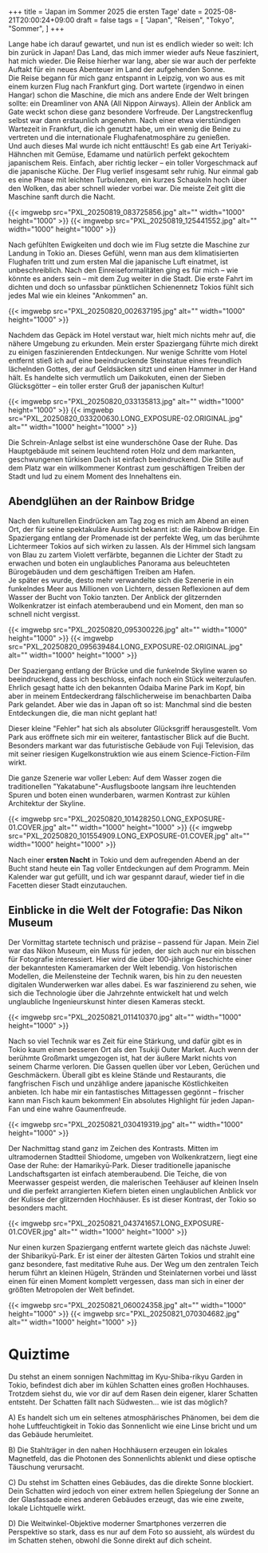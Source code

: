 +++
title = 'Japan im Sommer 2025 die ersten Tage'
date = 2025-08-21T20:00:24+09:00
draft = false
tags = [
    "Japan",
    "Reisen",
    "Tokyo",
    "Sommer",
]
+++

Lange habe ich darauf gewartet, und nun ist es endlich wieder so weit: Ich bin zurück in Japan! Das Land, das mich immer wieder aufs Neue fasziniert, hat mich wieder. Die Reise hierher war lang, aber sie war auch der perfekte Auftakt für ein neues Abenteuer im Land der aufgehenden Sonne.  
Die Reise begann für mich ganz entspannt in Leipzig, von wo aus es mit einem kurzen Flug nach Frankfurt ging. Dort wartete (irgendwo in einen Hangar) schon die Maschine, die mich ans andere Ende der Welt bringen sollte: ein Dreamliner von ANA (All Nippon Airways). Allein der Anblick am Gate weckt schon diese ganz besondere Vorfreude. Der Langstreckenflug selbst war dann erstaunlich angenehm. Nach einer etwa vierstündigen Wartezeit in Frankfurt, die ich genutzt habe, um ein wenig die Beine zu vertreten und die internationale Flughafenatmosphäre zu genießen.  
Und auch dieses Mal wurde ich nicht enttäuscht! Es gab eine Art Teriyaki-Hähnchen mit Gemüse, Edamame und natürlich perfekt gekochtem japanischem Reis. Einfach, aber richtig lecker – ein toller Vorgeschmack auf die japanische Küche. Der Flug verlief insgesamt sehr ruhig. Nur einmal gab es eine Phase mit leichten Turbulenzen, ein kurzes Schaukeln hoch über den Wolken, das aber schnell wieder vorbei war. Die meiste Zeit glitt die Maschine sanft durch die Nacht.

{{< imgwebp src="PXL_20250819_083725856.jpg" alt="" width="1000" height="1000" >}}
{{< imgwebp src="PXL_20250819_125441552.jpg" alt="" width="1000" height="1000" >}}

Nach gefühlten Ewigkeiten und doch wie im Flug setzte die Maschine zur Landung in Tokio an. Dieses Gefühl, wenn man aus dem klimatisierten Flughafen tritt und zum ersten Mal die japanische Luft einatmet, ist unbeschreiblich. Nach den Einreiseformalitäten ging es für mich – wie könnte es anders sein – mit dem Zug weiter in die Stadt. Die erste Fahrt im dichten und doch so unfassbar pünktlichen Schienennetz Tokios fühlt sich jedes Mal wie ein kleines "Ankommen" an.

{{< imgwebp src="PXL_20250820_002637195.jpg" alt="" width="1000" height="1000" >}}

Nachdem das Gepäck im Hotel verstaut war, hielt mich nichts mehr auf, die nähere Umgebung zu erkunden. Mein erster Spaziergang führte mich direkt zu einigen faszinierenden Entdeckungen. Nur wenige Schritte vom Hotel entfernt stieß ich auf eine beeindruckende Steinstatue eines freundlich lächelnden Gottes, der auf Geldsäcken sitzt und einen Hammer in der Hand hält. Es handelte sich vermutlich um Daikokuten, einen der Sieben Glücksgötter – ein toller erster Gruß der japanischen Kultur!

{{< imgwebp src="PXL_20250820_033135813.jpg" alt="" width="1000" height="1000" >}}
{{< imgwebp src="PXL_20250820_033200630.LONG_EXPOSURE-02.ORIGINAL.jpg" alt="" width="1000" height="1000" >}}

Die Schrein-Anlage selbst ist eine wunderschöne Oase der Ruhe. Das Hauptgebäude mit seinem leuchtend roten Holz und dem markanten, geschwungenen türkisen Dach ist einfach beeindruckend. Die Stille auf dem Platz war ein willkommener Kontrast zum geschäftigen Treiben der Stadt und lud zu einem Moment des Innehaltens ein.

## Abendglühen an der Rainbow Bridge

Nach den kulturellen Eindrücken am Tag zog es mich am Abend an einen Ort, der für seine spektakuläre Aussicht bekannt ist: die Rainbow Bridge. Ein Spaziergang entlang der Promenade ist der perfekte Weg, um das berühmte Lichtermeer Tokios auf sich wirken zu lassen. Als der Himmel sich langsam von Blau zu zartem Violett verfärbte, begannen die Lichter der Stadt zu erwachen und boten ein unglaubliches Panorama aus beleuchteten Bürogebäuden und dem geschäftigen Treiben am Hafen.  
Je später es wurde, desto mehr verwandelte sich die Szenerie in ein funkelndes Meer aus Millionen von Lichtern, dessen Reflexionen auf dem Wasser der Bucht von Tokio tanzten. Der Anblick der glitzernden Wolkenkratzer ist einfach atemberaubend und ein Moment, den man so schnell nicht vergisst.

{{< imgwebp src="PXL_20250820_095300226.jpg" alt="" width="1000" height="1000" >}}
{{< imgwebp src="PXL_20250820_095639484.LONG_EXPOSURE-02.ORIGINAL.jpg" alt="" width="1000" height="1000" >}}

Der Spaziergang entlang der Brücke und die funkelnde Skyline waren so beeindruckend, dass ich beschloss, einfach noch ein Stück weiterzulaufen. Ehrlich gesagt hatte ich den bekannten Odaiba Marine Park im Kopf, bin aber in meinem Entdeckerdrang fälschlicherweise im benachbarten Daiba Park gelandet. Aber wie das in Japan oft so ist: Manchmal sind die besten Entdeckungen die, die man nicht geplant hat!

Dieser kleine "Fehler" hat sich als absoluter Glücksgriff herausgestellt. Vom Park aus eröffnete sich mir ein weiterer, fantastischer Blick auf die Bucht. Besonders markant war das futuristische Gebäude von Fuji Television, das mit seiner riesigen Kugelkonstruktion wie aus einem Science-Fiction-Film wirkt.

Die ganze Szenerie war voller Leben: Auf dem Wasser zogen die traditionellen "Yakatabune"-Ausflugsboote langsam ihre leuchtenden Spuren und boten einen wunderbaren, warmen Kontrast zur kühlen Architektur der Skyline.

{{< imgwebp src="PXL_20250820_101428250.LONG_EXPOSURE-01.COVER.jpg" alt="" width="1000" height="1000" >}}
{{< imgwebp src="PXL_20250820_101554909.LONG_EXPOSURE-01.COVER.jpg" alt="" width="1000" height="1000" >}}

Nach einer **ersten Nacht** in Tokio und dem aufregenden Abend an der Bucht stand heute ein Tag voller Entdeckungen auf dem Programm. Mein Kalender war gut gefüllt, und ich war gespannt darauf, wieder tief in die Facetten dieser Stadt einzutauchen.

## Einblicke in die Welt der Fotografie: Das Nikon Museum

Der Vormittag startete technisch und präzise – passend für Japan. Mein Ziel war das Nikon Museum, ein Muss für jeden, der sich auch nur ein bisschen für Fotografie interessiert. Hier wird die über 100-jährige Geschichte einer der bekanntesten Kameramarken der Welt lebendig. Von historischen Modellen, die Meilensteine der Technik waren, bis hin zu den neuesten digitalen Wunderwerken war alles dabei. Es war faszinierend zu sehen, wie sich die Technologie über die Jahrzehnte entwickelt hat und welch unglaubliche Ingenieurskunst hinter diesen Kameras steckt.

{{< imgwebp src="PXL_20250821_011410370.jpg" alt="" width="1000" height="1000" >}}

Nach so viel Technik war es Zeit für eine Stärkung, und dafür gibt es in Tokio kaum einen besseren Ort als den Tsukiji Outer Market. Auch wenn der berühmte Großmarkt umgezogen ist, hat der äußere Markt nichts von seinem Charme verloren. Die Gassen quellen über vor Leben, Gerüchen und Geschmäckern. Überall gibt es kleine Stände und Restaurants, die fangfrischen Fisch und unzählige andere japanische Köstlichkeiten anbieten. Ich habe mir ein fantastisches Mittagessen gegönnt – frischer kann man Fisch kaum bekommen! Ein absolutes Highlight für jeden Japan-Fan und eine wahre Gaumenfreude.

{{< imgwebp src="PXL_20250821_030419319.jpg" alt="" width="1000" height="1000" >}}

Der Nachmittag stand ganz im Zeichen des Kontrasts. Mitten im ultramodernen Stadtteil Shiodome, umgeben von Wolkenkratzern, liegt eine Oase der Ruhe: der Hamarikyū-Park. Dieser traditionelle japanische Landschaftsgarten ist einfach atemberaubend. Die Teiche, die von Meerwasser gespeist werden, die malerischen Teehäuser auf kleinen Inseln und die perfekt arrangierten Kiefern bieten einen unglaublichen Anblick vor der Kulisse der glitzernden Hochhäuser. Es ist dieser Kontrast, der Tokio so besonders macht.

{{< imgwebp src="PXL_20250821_043741657.LONG_EXPOSURE-01.COVER.jpg" alt="" width="1000" height="1000" >}}

Nur einen kurzen Spaziergang entfernt wartete gleich das nächste Juwel: der Shibarikyū-Park. Er ist einer der ältesten Gärten Tokios und strahlt eine ganz besondere, fast meditative Ruhe aus. Der Weg um den zentralen Teich herum führt an kleinen Hügeln, Stränden und Steinlaternen vorbei und lässt einen für einen Moment komplett vergessen, dass man sich in einer der größten Metropolen der Welt befindet.

{{< imgwebp src="PXL_20250821_060024358.jpg" alt="" width="1000" height="1000" >}}
{{< imgwebp src="PXL_20250821_070304682.jpg" alt="" width="1000" height="1000" >}}

# Quiztime
Du stehst an einem sonnigen Nachmittag im Kyu-Shiba-rikyu Garden in Tokio, befindest dich aber im kühlen Schatten eines großen Hochhauses. Trotzdem siehst du, wie vor dir auf dem Rasen dein eigener, klarer Schatten entsteht. Der Schatten fällt nach Südwesten... wie ist das möglich?

A) Es handelt sich um ein seltenes atmosphärisches Phänomen, bei dem die hohe Luftfeuchtigkeit in Tokio das Sonnenlicht wie eine Linse bricht und um das Gebäude herumleitet.

B) Die Stahlträger in den nahen Hochhäusern erzeugen ein lokales Magnetfeld, das die Photonen des Sonnenlichts ablenkt und diese optische Täuschung verursacht.

C) Du stehst im Schatten eines Gebäudes, das die direkte Sonne blockiert. Dein Schatten wird jedoch von einer extrem hellen Spiegelung der Sonne an der Glasfassade eines anderen Gebäudes erzeugt, das wie eine zweite, lokale Lichtquelle wirkt.

D) Die Weitwinkel-Objektive moderner Smartphones verzerren die Perspektive so stark, dass es nur auf dem Foto so aussieht, als würdest du im Schatten stehen, obwohl die Sonne direkt auf dich scheint.
